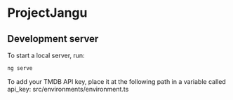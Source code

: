# ProjectJangu

## Development server

To start a local server, run:

```bash
ng serve
```

To add your TMDB API key, place it at the following path in a variable called api_key: src/environments/environment.ts